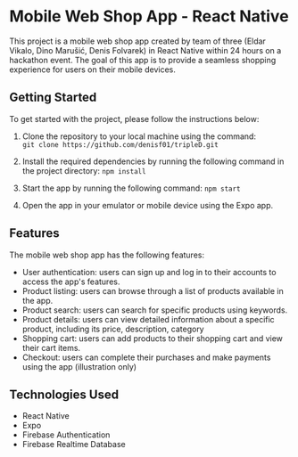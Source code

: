# Mobile Web Shop App - React Native

This project is a mobile web shop app created by team of three (Eldar Vikalo, Dino Marušić, Denis Folvarek) in React Native within 24 hours on a hackathon event. The goal of this app is to provide a seamless shopping experience for users on their mobile devices.

## Getting Started

To get started with the project, please follow the instructions below:

1. Clone the repository to your local machine using the command:    
    `git clone https://github.com/denisf01/tripleD.git`

2. Install the required dependencies by running the following command in the project directory:
`npm install`

3. Start the app by running the following command:
`npm start`

4. Open the app in your emulator or mobile device using the Expo app.

## Features
The mobile web shop app has the following features:

- User authentication: users can sign up and log in to their accounts to access the app's features.
- Product listing: users can browse through a list of products available in the app.
- Product search: users can search for specific products using keywords.
- Product details: users can view detailed information about a specific product, including its price, description, category 
- Shopping cart: users can add products to their shopping cart and view their cart items.
- Checkout: users can complete their purchases and make payments using the app (illustration only)

## Technologies Used

- React Native
- Expo
- Firebase Authentication
- Firebase Realtime Database

